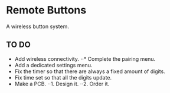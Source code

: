 # Remote Buttons
 A wireless button system.


## TO DO

* Add wireless connectivity.
⋅⋅* Complete the pairing menu.
* Add a dedicated settings menu.
* Fix the timer so that there are always a fixed amount of digits.
* Fix time set so that all the digits update.
* Make a PCB.
⋅⋅1. Design it.
⋅⋅2. Order it.


